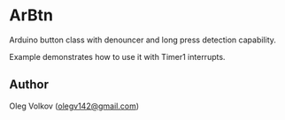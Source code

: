 # ArBtn
Arduino button class with denouncer and long press detection capability.

Example demonstrates how to use it with Timer1 interrupts.

## Author

Oleg Volkov (olegv142@gmail.com)
